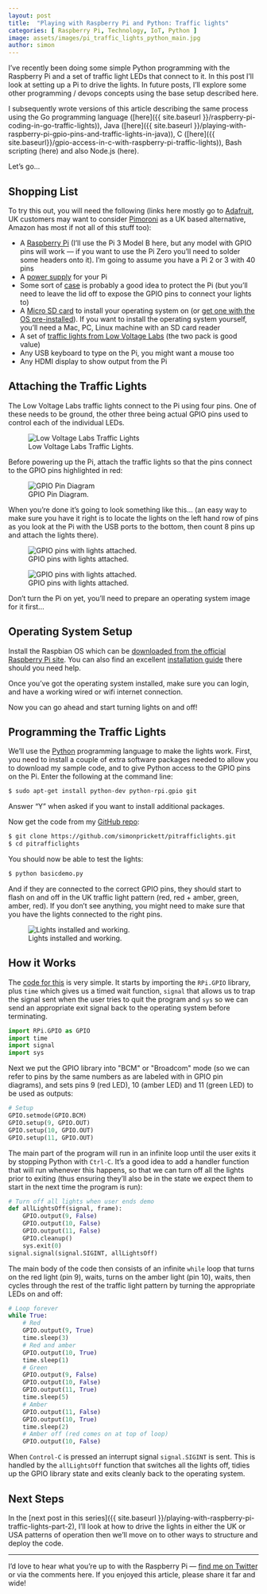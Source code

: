 ```yaml
---
layout: post
title:  "Playing with Raspberry Pi and Python: Traffic lights"
categories: [ Raspberry Pi, Technology, IoT, Python ]
image: assets/images/pi_traffic_lights_python_main.jpg
author: simon
---
```

I’ve recently been doing some simple Python programming with the Raspberry Pi and a set of traffic light LEDs that connect to it. In this post I’ll look at setting up a Pi to drive the lights. In future posts, I’ll explore some other programming / devops concepts using the base setup described here.

I subsequently wrote versions of this article describing the same process using the Go programming language ([here]({{ site.baseurl }}/raspberry-pi-coding-in-go-traffic-lights)), Java ([here]({{ site.baseurl }}/playing-with-raspberry-pi-gpio-pins-and-traffic-lights-in-java)), C ([here]({{ site.baseurl}}/gpio-access-in-c-with-raspberry-pi-traffic-lights)), Bash scripting (here) and also Node.js (here).

Let’s go...

## Shopping List

To try this out, you will need the following (links here mostly go to [Adafruit](https://www.adafruit.com/), UK customers may want to consider [Pimoroni](https://shop.pimoroni.com/) as a UK based alternative, Amazon has most if not all of this stuff too):

* A [Raspberry Pi](https://www.adafruit.com/product/3055) (I’ll use the Pi 3 Model B here, but any model with GPIO pins will work — if you want to use the Pi Zero you’ll need to solder some headers onto it). I’m going to assume you have a Pi 2 or 3 with 40 pins
* A [power supply](https://www.adafruit.com/product/1995) for your Pi
* Some sort of [case](https://www.adafruit.com/product/2256) is probably a good idea to protect the Pi (but you’ll need to leave the lid off to expose the GPIO pins to connect your lights to)
* A [Micro SD card](https://www.adafruit.com/product/1294) to install your operating system on (or [get one with the OS pre-installed](https://www.adafruit.com/product/3259)). If you want to install the operating system yourself, you’ll need a Mac, PC, Linux machine with an SD card reader
* A set of [traffic lights from Low Voltage Labs](http://lowvoltagelabs.com/products/pi-traffic/) (the two pack is good value)
* Any USB keyboard to type on the Pi, you might want a mouse too
* Any HDMI display to show output from the Pi

## Attaching the Traffic Lights

The Low Voltage Labs traffic lights connect to the Pi using four pins. One of these needs to be ground, the other three being actual GPIO pins used to control each of the individual LEDs.

<figure class="figure">
  <img src="{{ site.baseurl }}/assets/images/pi_traffic_lights_python_lights_stock.jpg" class="figure-img img-fluid" alt="Low Voltage Labs Traffic Lights">
  <figcaption class="figure-caption text-center">Low Voltage Labs Traffic Lights.</figcaption>
</figure>

Before powering up the Pi, attach the traffic lights so that the pins connect to the GPIO pins highlighted in red:

<figure class="figure">
  <img src="{{ site.baseurl }}/assets/images/pi_traffic_lights_python_gpio_diagram.png" class="figure-img img-fluid" alt="GPIO Pin Diagram">
  <figcaption class="figure-caption text-center">GPIO Pin Diagram.</figcaption>
</figure>

When you’re done it’s going to look something like this... (an easy way to make sure you have it right is to locate the lights on the left hand row of pins as you look at the Pi with the USB ports to the bottom, then count 8 pins up and attach the lights there).

<figure class="figure">
  <img src="{{ site.baseurl }}/assets/images/pi_traffic_lights_python_lights_attached_1.jpg" class="figure-img img-fluid" alt="GPIO pins with lights attached.">
  <figcaption class="figure-caption text-center">GPIO pins with lights attached.</figcaption>
</figure>

<figure class="figure">
  <img src="{{ site.baseurl }}/assets/images/pi_traffic_lights_python_lights_attached_2.jpg" class="figure-img img-fluid" alt="GPIO pins with lights attached.">
  <figcaption class="figure-caption text-center">GPIO pins with lights attached.</figcaption>
</figure>

Don’t turn the Pi on yet, you’ll need to prepare an operating system image for it first...

## Operating System Setup

Install the Raspbian OS which can be [downloaded from the official Raspberry Pi site](https://www.raspberrypi.org/downloads/raspbian/). You can also find an excellent [installation guide](https://www.raspberrypi.org/documentation/installation/installing-images/README.md) there should you need help.

Once you’ve got the operating system installed, make sure you can login, and have a working wired or wifi internet connection.

Now you can go ahead and start turning lights on and off!

## Programming the Traffic Lights

We’ll use the [Python](https://www.python.org/) programming language to make the lights work. First, you need to install a couple of extra software packages needed to allow you to download my sample code, and to give Python access to the GPIO pins on the Pi. Enter the following at the command line:

```bash
$ sudo apt-get install python-dev python-rpi.gpio git
```

Answer “Y” when asked if you want to install additional packages.

Now get the code from my [GitHub repo](https://github.com/simonprickett/pitrafficlights):

```bash
$ git clone https://github.com/simonprickett/pitrafficlights.git
$ cd pitrafficlights
```

You should now be able to test the lights:

```bash
$ python basicdemo.py
```

And if they are connected to the correct GPIO pins, they should start to flash on and off in the UK traffic light pattern (red, red + amber, green, amber, red). If you don’t see anything, you might need to make sure that you have the lights connected to the right pins.

<figure class="figure">
  <img src="{{ site.baseurl }}/assets/images/pi_traffic_lights_python_working.gif" class="figure-img img-fluid" alt="Lights installed and working.">
  <figcaption class="figure-caption text-center">Lights installed and working.</figcaption>
</figure>

## How it Works

The [code for this](https://github.com/simonprickett/pitrafficlights/blob/master/basicdemo.py) is very simple. It starts by importing the `RPi.GPIO` library, plus `time` which gives us a timed wait function, `signal` that allows us to trap the signal sent when the user tries to quit the program and `sys` so we can send an appropriate exit signal back to the operating system before terminating.

```python
import RPi.GPIO as GPIO
import time
import signal
import sys
```

Next we put the GPIO library into "BCM" or "Broadcom" mode (so we can refer to pins by the same numbers as are labeled with in GPIO pin diagrams), and sets pins 9 (red LED), 10 (amber LED) and 11 (green LED) to be used as outputs:

```python
# Setup
GPIO.setmode(GPIO.BCM)
GPIO.setup(9, GPIO.OUT)
GPIO.setup(10, GPIO.OUT)
GPIO.setup(11, GPIO.OUT)
```

The main part of the program will run in an infinite loop until the user exits it by stopping Python with `Ctrl-C`. It’s a good idea to add a handler function that will run whenever this happens, so that we can turn off all the lights prior to exiting (thus ensuring they’ll also be in the state we expect them to start in the next time the program is run):

```python
# Turn off all lights when user ends demo
def allLightsOff(signal, frame):
    GPIO.output(9, False)
    GPIO.output(10, False)
    GPIO.output(11, False)
    GPIO.cleanup()
    sys.exit(0)
signal.signal(signal.SIGINT, allLightsOff)
```

The main body of the code then consists of an infinite `while` loop that turns on the red light (pin 9), waits, turns on the amber light (pin 10), waits, then cycles through the rest of the traffic light pattern by turning the appropriate LEDs on and off:

```python
# Loop forever
while True: 
    # Red 
    GPIO.output(9, True) 
    time.sleep(3)  
    # Red and amber 
    GPIO.output(10, True) 
    time.sleep(1)  
    # Green 
    GPIO.output(9, False) 
    GPIO.output(10, False) 
    GPIO.output(11, True) 
    time.sleep(5)  
    # Amber 
    GPIO.output(11, False) 
    GPIO.output(10, True) 
    time.sleep(2)  
    # Amber off (red comes on at top of loop) 
    GPIO.output(10, False)
```

When `Control-C` is pressed an interrupt signal `signal.SIGINT` is sent. This is handled by the `allLightsOff` function that switches all the lights off, tidies up the GPIO library state and exits cleanly back to the operating system.

## Next Steps

In the [next post in this series]({{ site.baseurl }}/playing-with-raspberry-pi-traffic-lights-part-2), I’ll look at how to drive the lights in either the UK or USA patterns of operation then we’ll move on to other ways to structure and deploy the code.

---

I’d love to hear what you’re up to with the Raspberry Pi — [find me on Twitter](https://twitter.com/simon_prickett) or via the comments here. If you enjoyed this article, please share it far and wide!